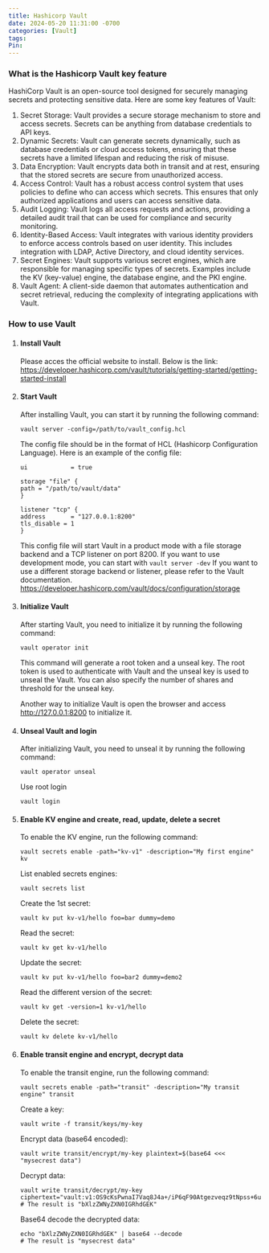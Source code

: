 ```yaml
---
title: Hashicorp Vault
date: 2024-05-20 11:31:00 -0700
categories: [Vault]
tags: 
Pin:
---
```


### What is the Hashicorp Vault key feature

HashiCorp Vault is an open-source tool designed for securely managing secrets and protecting sensitive data. Here are some key features of Vault:
1. Secret Storage: Vault provides a secure storage mechanism to store and access secrets. Secrets can be anything from database credentials to API keys.
2. Dynamic Secrets: Vault can generate secrets dynamically, such as database credentials or cloud access tokens, ensuring that these secrets have a limited lifespan and reducing the risk of misuse.
3. Data Encryption: Vault encrypts data both in transit and at rest, ensuring that the stored secrets are secure from unauthorized access.
4. Access Control: Vault has a robust access control system that uses policies to define who can access which secrets. This ensures that only authorized applications and users can access sensitive data.
5. Audit Logging: Vault logs all access requests and actions, providing a detailed audit trail that can be used for compliance and security monitoring.
6. Identity-Based Access: Vault integrates with various identity providers to enforce access controls based on user identity. This includes integration with LDAP, Active Directory, and cloud identity services.
7. Secret Engines: Vault supports various secret engines, which are responsible for managing specific types of secrets. Examples include the KV (key-value) engine, the database engine, and the PKI engine.
8. Vault Agent: A client-side daemon that automates authentication and secret retrieval, reducing the complexity of integrating applications with Vault.

### How to use Vault

1. #### Install Vault
   Please acces the official website to install. Below is the link: https://developer.hashicorp.com/vault/tutorials/getting-started/getting-started-install

2. #### Start Vault
   After installing Vault, you can start it by running the following command:
   ```shell
   vault server -config=/path/to/vault_config.hcl
   ```
   The config file should be in the format of HCL (Hashicorp Configuration Language). Here is an example of the config file:
   ```shell
   ui            = true

   storage "file" {
   path = "/path/to/vault/data"
   }

   listener "tcp" {
   address       = "127.0.0.1:8200"
   tls_disable = 1
   }
   ```
   This config file will start Vault in a product mode with a file storage backend and a TCP listener on port 8200. If you want to use development mode, you can start with `vault server -dev`
   If you want to use a different storage backend or listener, please refer to the Vault documentation. https://developer.hashicorp.com/vault/docs/configuration/storage

3. #### Initialize Vault
   After starting Vault, you need to initialize it by running the following command:
   ```shell
   vault operator init
   ```
   This command will generate a root token and a unseal key. The root token is used to authenticate with Vault and the unseal key is used to unseal the Vault.
   You can also specify the number of shares and threshold for the unseal key.

   Another way to initialize Vault is open the browser and access http://127.0.0.1:8200 to initialize it.

4. #### Unseal Vault and login
   After initializing Vault, you need to unseal it by running the following command:
   ```shell
   vault operator unseal
   ```
   Use root login
   ```shell
   vault login
   ```
5. #### Enable KV engine and create, read, update, delete a secret
   To enable the KV engine, run the following command:
   ```shell
   vault secrets enable -path="kv-v1" -description="My first engine" kv
   ```
   List enabled secrets engines:
   ```shell
   vault secrets list
   ```
   Create the 1st secret:
   ```shell
   vault kv put kv-v1/hello foo=bar dummy=demo
   ```
   Read the secret:
   ```shell
   vault kv get kv-v1/hello
   ```
   Update the secret:
   ```shell
   vault kv put kv-v1/hello foo=bar2 dummy=demo2
   ```
   Read the different version of the secret:
   ```shell
   vault kv get -version=1 kv-v1/hello
   ```
   Delete the secret:
   ```shell
   vault kv delete kv-v1/hello
   ```
6. #### Enable transit engine and encrypt, decrypt data
   To enable the transit engine, run the following command:
   ```shell
   vault secrets enable -path="transit" -description="My transit engine" transit
   ```
   Create a key:
   ```shell
   vault write -f transit/keys/my-key
   ```
   Encrypt data (base64 encoded):
   ```shell
   vault write transit/encrypt/my-key plaintext=$(base64 <<< "mysecrest data")
   ```
   Decrypt data:
   ```shell
   vault write transit/decrypt/my-key ciphertext="vault:v1:OS9cKsPwnaI7Vaq8J4a+/iP6qF90Atgezveqz9tNpss+6ubU/aSQSWru7A=="
   # The result is "bXlzZWNyZXN0IGRhdGEK"
   ```
   Base64 decode the decrypted data:
   ```shell
   echo "bXlzZWNyZXN0IGRhdGEK" | base64 --decode
   # The result is "mysecrest data"
   ```

